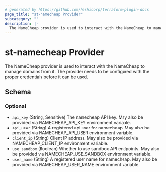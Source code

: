 ```yaml
---
# generated by https://github.com/hashicorp/terraform-plugin-docs
page_title: "st-namecheap Provider"
subcategory: ""
description: |-
  The NameCheap provider is used to interact with the NameCheap to manage domains from it. The provider needs to be configured with the proper credentials before it can be used.
---
```


# st-namecheap Provider

The NameCheap provider is used to interact with the NameCheap to manage domains from it. The provider needs to be configured with the proper credentials before it can be used.



<!-- schema generated by tfplugindocs -->
## Schema

### Optional

- `api_key` (String, Sensitive) The namecheap API key. May also be provided via NAMECHEAP_API_KEY environment variable.
- `api_user` (String) A registered api user for namecheap. May also be provided via NAMECHEAP_API_USER environment variable.
- `client_ip` (String) Client IP address. May also be provided via NAMECHEAP_CLIENT_IP environment variable.
- `use_sandbox` (Boolean) Whether to use sandbox API endpoints. May also be provided via NAMECHEAP_USE_SANDBOX environment variable.
- `user_name` (String) A registered user name for namecheap. May also be provided via NAMECHEAP_USER_NAME environment variable.
